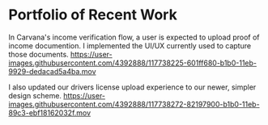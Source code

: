 # Portfolio of Recent Work

In Carvana's income verification flow, a user is expected to upload proof of income documention. I implemented the UI/UX currently used to capture those documents.
https://user-images.githubusercontent.com/4392888/117738225-601ff680-b1b0-11eb-9929-dedacad5a4ba.mov


I also updated our drivers license upload experience to our newer, simpler design scheme.
https://user-images.githubusercontent.com/4392888/117738272-82197900-b1b0-11eb-89c3-ebf18162032f.mov

